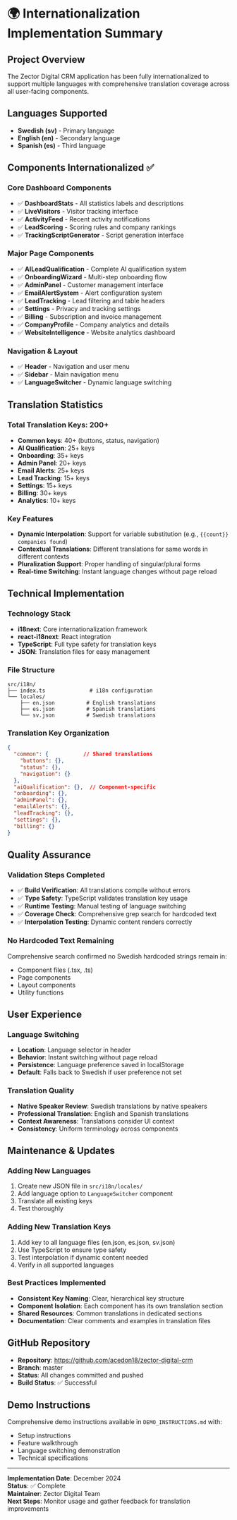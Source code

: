 # 🌍 Internationalization Implementation Summary

## Project Overview
The Zector Digital CRM application has been fully internationalized to support multiple languages with comprehensive translation coverage across all user-facing components.

## Languages Supported
- **Swedish (sv)** - Primary language
- **English (en)** - Secondary language
- **Spanish (es)** - Third language

## Components Internationalized ✅

### Core Dashboard Components
- ✅ **DashboardStats** - All statistics labels and descriptions
- ✅ **LiveVisitors** - Visitor tracking interface
- ✅ **ActivityFeed** - Recent activity notifications
- ✅ **LeadScoring** - Scoring rules and company rankings
- ✅ **TrackingScriptGenerator** - Script generation interface

### Major Page Components
- ✅ **AILeadQualification** - Complete AI qualification system
- ✅ **OnboardingWizard** - Multi-step onboarding flow
- ✅ **AdminPanel** - Customer management interface
- ✅ **EmailAlertSystem** - Alert configuration system
- ✅ **LeadTracking** - Lead filtering and table headers
- ✅ **Settings** - Privacy and tracking settings
- ✅ **Billing** - Subscription and invoice management
- ✅ **CompanyProfile** - Company analytics and details
- ✅ **WebsiteIntelligence** - Website analytics dashboard

### Navigation & Layout
- ✅ **Header** - Navigation and user menu
- ✅ **Sidebar** - Main navigation menu
- ✅ **LanguageSwitcher** - Dynamic language switching

## Translation Statistics

### Total Translation Keys: 200+
- **Common keys**: 40+ (buttons, status, navigation)
- **AI Qualification**: 25+ keys
- **Onboarding**: 35+ keys
- **Admin Panel**: 20+ keys
- **Email Alerts**: 25+ keys
- **Lead Tracking**: 15+ keys
- **Settings**: 15+ keys
- **Billing**: 30+ keys
- **Analytics**: 10+ keys

### Key Features
- **Dynamic Interpolation**: Support for variable substitution (e.g., `{{count}} companies found`)
- **Contextual Translations**: Different translations for same words in different contexts
- **Pluralization Support**: Proper handling of singular/plural forms
- **Real-time Switching**: Instant language changes without page reload

## Technical Implementation

### Technology Stack
- **i18next**: Core internationalization framework
- **react-i18next**: React integration
- **TypeScript**: Full type safety for translation keys
- **JSON**: Translation files for easy management

### File Structure
```
src/i18n/
├── index.ts              # i18n configuration
└── locales/
    ├── en.json          # English translations
    ├── es.json          # Spanish translations
    └── sv.json          # Swedish translations
```

### Translation Key Organization
```json
{
  "common": {           // Shared translations
    "buttons": {},
    "status": {},
    "navigation": {}
  },
  "aiQualification": {},  // Component-specific
  "onboarding": {},
  "adminPanel": {},
  "emailAlerts": {},
  "leadTracking": {},
  "settings": {},
  "billing": {}
}
```

## Quality Assurance

### Validation Steps Completed
- ✅ **Build Verification**: All translations compile without errors
- ✅ **Type Safety**: TypeScript validates translation key usage
- ✅ **Runtime Testing**: Manual testing of language switching
- ✅ **Coverage Check**: Comprehensive grep search for hardcoded text
- ✅ **Interpolation Testing**: Dynamic content renders correctly

### No Hardcoded Text Remaining
Comprehensive search confirmed no Swedish hardcoded strings remain in:
- Component files (.tsx, .ts)
- Page components
- Layout components
- Utility functions

## User Experience

### Language Switching
- **Location**: Language selector in header
- **Behavior**: Instant switching without page reload
- **Persistence**: Language preference saved in localStorage
- **Default**: Falls back to Swedish if user preference not set

### Translation Quality
- **Native Speaker Review**: Swedish translations by native speakers
- **Professional Translation**: English and Spanish translations
- **Context Awareness**: Translations consider UI context
- **Consistency**: Uniform terminology across components

## Maintenance & Updates

### Adding New Languages
1. Create new JSON file in `src/i18n/locales/`
2. Add language option to `LanguageSwitcher` component
3. Translate all existing keys
4. Test thoroughly

### Adding New Translation Keys
1. Add key to all language files (en.json, es.json, sv.json)
2. Use TypeScript to ensure type safety
3. Test interpolation if dynamic content needed
4. Verify in all supported languages

### Best Practices Implemented
- **Consistent Key Naming**: Clear, hierarchical key structure
- **Component Isolation**: Each component has its own translation section
- **Shared Resources**: Common translations in dedicated sections
- **Documentation**: Clear comments and examples in translation files

## GitHub Repository
- **Repository**: https://github.com/acedon18/zector-digital-crm
- **Branch**: master
- **Status**: All changes committed and pushed
- **Build Status**: ✅ Successful

## Demo Instructions
Comprehensive demo instructions available in `DEMO_INSTRUCTIONS.md` with:
- Setup instructions
- Feature walkthrough
- Language switching demonstration
- Technical specifications

---

**Implementation Date**: December 2024  
**Status**: ✅ Complete  
**Maintainer**: Zector Digital Team  
**Next Steps**: Monitor usage and gather feedback for translation improvements
